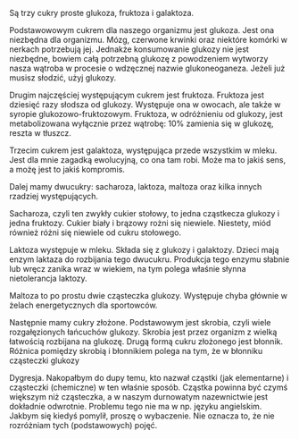 Są trzy cukry proste glukoza, fruktoza i galaktoza.

Podstawowowym cukrem dla naszego organizmu jest glukoza. Jest ona niezbędna dla organizmu. Mózg, czerwone krwinki oraz niektóre komórki w nerkach potrzebują jej. Jednakże konsumowanie glukozy nie jest niezbędne, bowiem całą potrzebną glukozę z powodzeniem wytworzy nasza wątroba w procesie o wdzęcznej nazwie glukoneoganeza. Jeżeli już musisz słodzić, użyj glukozy.

Drugim najczęściej występującym cukrem jest fruktoza. Fruktoza jest dziesięć razy słodsza od glukozy. Występuje ona w owocach, ale także w syropie glukozowo-fruktozowym. Fruktoza, w odróżnieniu od glukozy, jest metabolizowana wyłącznie przez wątrobę: 10% zamienia się w glukozę, reszta w tłuszcz.

Trzecim cukrem jest galaktoza, występująca przede wszystkim w mleku. Jest dla mnie zagadką ewolucyjną, co ona tam robi. Może ma to jakiś sens, a możę jest to jakiś kompromis.

Dalej mamy dwucukry: sacharoza, laktoza, maltoza oraz kilka innych rzadziej występujących.

Sacharoza, czyli ten zwykły cukier stołowy, to jedna cząstkecza glukozy i jedna fruktozy. Cukier biały i brązowy rożni się niewiele. Niestety, miód również różni się niewiele od cukru stołowego.

Laktoza występuje w mleku. Składa się z glukozy i galaktozy. Dzieci mają enzym laktaza do rozbijania tego dwucukru. Produkcja tego enzymu słabnie lub wręcz zanika wraz w wiekiem, na tym polega właśnie słynna nietolerancja laktozy.

Maltoza to po prostu dwie cząsteczka glukozy. Występuje chyba głównie w żelach energetycznych dla sportowców.

Następnie mamy cukry złożone. Podstawowym jest skrobia, czyli wiele rozgałęzionych łańcuchów glukozy. Skrobia jest przez organizm z wielką łatwością rozbijana na glukozę. Drugą formą cukru złożonego jest błonnik. Różnica pomiędzy skrobią i błonnikiem polega na tym, że w błonniku cząsteczki glukozy

Dygresja. Nakopałbym do dupy temu, kto nazwał cząstki (jak elementarne) i cząsteczki (chemiczne) w ten właśnie sposób. Cząstka powinna być czymś większym niż cząsteczka, a w naszym durnowatym nazewnictwie jest dokładnie odwrotnie. Problemu tego nie ma w np. języku angielskim. Jakbym się kiedyś pomylił, proszę o wybaczenie. Nie oznacza to, że nie rozróżniam tych (podstawowych) pojęć.


